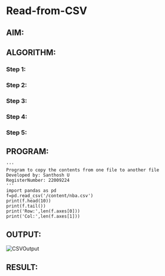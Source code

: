 # Read-from-CSV

## AIM:

## ALGORITHM:
### Step 1:
### Step 2:
### Step 3:
### Step 4:
### Step 5:

## PROGRAM:
```
''' 
Program to copy the contents from one file to another file
Developed by: Santhosh U
RegisterNumber: 22009224
'''
import pandas as pd
f=pd.read_csv('/content/nba.csv')
print(f.head(10))
print(f.tail())
print('Row:',len(f.axes[0]))
print('Col:',len(f.axes[1]))
```
## OUTPUT:
![CSVOutput](https://user-images.githubusercontent.com/119477975/214110022-7607649d-e1aa-45c9-aed8-509c3c03f1c7.png)

## RESULT:
